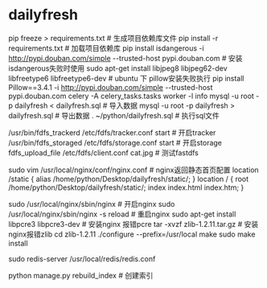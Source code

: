 # dailyfresh
pip freeze > requirements.txt # 生成项目依赖库文件
pip install -r requirements.txt # 加载项目依赖库
pip install isdangerous -i http://pypi.douban.com/simple --trusted-host pypi.douban.com # 安装isdangerous失败时使用
sudo apt-get install libjpeg8 libjpeg62-dev libfreetype6 libfreetype6-dev # ubuntu 下 pillow安装失败执行
pip install Pillow==3.4.1 -i http://pypi.douban.com/simple --trusted-host pypi.douban.com
celery -A celery_tasks.tasks worker -l info
mysql -u root -p dailyfresh < dailyfresh.sql # 导入数据
mysql -u root -p dailyfresh > dailyfresh.sql # 导出数据
\. ~/python/dailyfresh.sql # 执行sql文件

/usr/bin/fdfs_trackerd /etc/fdfs/tracker.conf start  # 开启tracker
/usr/bin/fdfs_storaged /etc/fdfs/storage.conf start  # 开启storage
fdfs_upload_file /etc/fdfs/client.conf cat.jpg  # 测试fastdfs

sudo vim /usr/local/nginx/conf/nginx.conf # nginx返回静态首页配置
location /static {
    alias /home/python/Desktop/dailyfresh/static/;
}
location / {
    root /home/python/Desktop/dailyfresh/static/;
    index  index.html  index.htm;
}

sudo /usr/local/nginx/sbin/nginx   # 开启nginx
sudo /usr/local/nginx/sbin/nginx -s reload # 重启nginx
sudo apt-get install libpcre3 libpcre3-dev # 安装nginx 报错pcre
tar -xvzf zlib-1.2.11.tar.gz # 安装nginx报错zlib
cd zlib-1.2.11
./configure --prefix=/usr/local
make
sudo make install

sudo redis-server /usr/local/redis/redis.conf 

python manage.py rebuild_index # 创建索引
